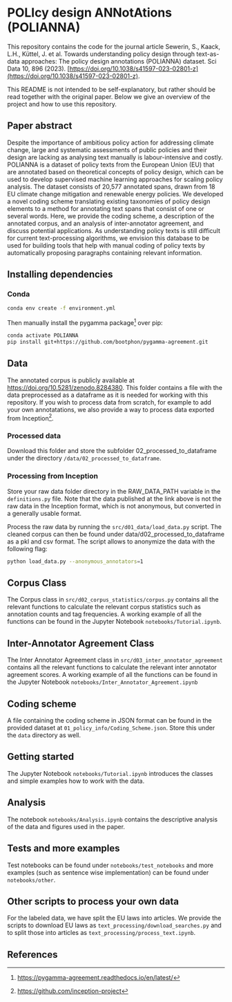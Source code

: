 # POLIcy design ANNotAtions (POLIANNA)

This repository contains the code for the journal article Sewerin, S., Kaack, L.H., Küttel, J. et al. Towards understanding policy design through text-as-data approaches: The policy design annotations (POLIANNA) dataset. Sci Data 10, 896 (2023). [https://doi.org/10.1038/s41597-023-02801-z](https://doi.org/10.1038/s41597-023-02801-z).

This README is not intended to be self-explanatory, but rather should be read together with the original paper. Below we give an overview of the project and how to use this repository. 

## Paper abstract
Despite the importance of ambitious policy action for addressing climate change, large and systematic assessments of public policies and their design are lacking as analysing text manually is labour-intensive and costly. POLIANNA is a dataset of policy texts from the European Union (EU) that are annotated based on theoretical concepts of policy design, which can be used to develop supervised machine learning approaches for scaling policy analysis. The dataset consists of 20,577 annotated spans, drawn from 18 EU climate change mitigation and renewable energy policies. We developed a novel coding scheme translating existing taxonomies of policy design elements to a method for annotating text spans that consist of one or several words. Here, we provide the coding scheme, a description of the annotated corpus, and an analysis of inter-annotator agreement, and discuss potential applications. As understanding policy texts is still difficult for current text-processing algorithms, we envision this database to be used for building tools that help with manual coding of policy texts by automatically proposing paragraphs containing relevant information.

## Installing dependencies

### Conda

```bash
conda env create -f environment.yml
```
Then manually install the pygamma package[^1] over pip:


```bash
conda activate POLIANNA
pip install git+https://github.com/bootphon/pygamma-agreement.git
```

## Data

The annotated corpus is publicly available at https://doi.org/10.5281/zenodo.8284380. This folder contains a file with the data preprocessed as a dataframe as it is needed for working with this repository. If you wish to process data from scratch, for example to add your own annotatations, we also provide a way to process data exported from Inception[^2].

### Processed data
Download this folder and store the subfolder 02_processed_to_dataframe under the directory ``/data/02_processed_to_dataframe``.

### Processing from Inception
Store your raw data folder directory in the RAW_DATA_PATH variable in the ``definitions.py`` file. Note that the data published at the link above is not the raw data in the Inception format, which is not anonymous, but converted in a generally usable format.

Process the raw data by running the ``src/d01_data/load_data.py`` script. The cleaned corpus can then be found under data/d02_processed_to_dataframe as a pkl and csv format. The script allows to anonymize the data with the following flag:

```bash
python load_data.py --anonymous_annotators=1
```

## Corpus Class
The Corpus class in ``src/d02_corpus_statistics/corpus.py`` contains all the relevant functions to calculate the relevant corpus statistics such as annotation counts and tag frequencies. A working example of all the functions can be found in the Jupyter Notebook ``notebooks/Tutorial.ipynb``.

## Inter-Annotator Agreement Class
The Inter Annotator Agreement class in ``src/d03_inter_annotator_agreement`` contains all the relevant functions to calculate the relevant inter annotator agreement scores. A working example of all the functions can be found in the Jupyter Notebook ``notebooks/Inter_Annotator_Agreement.ipynb``

## Coding scheme
A file containing the coding scheme in JSON format can be found in the provided dataset at ``01_policy_info/Coding_Scheme.json``. Store this under the ``data`` directory as well.

## Getting started
The Jupyter Notebook ``notebooks/Tutorial.ipynb`` introduces the classes and simple examples how to work with the data.

## Analysis
The notebook ``notebooks/Analysis.ipynb`` contains the descriptive analysis of the data and figures used in the paper.

## Tests and more examples
Test notebooks can be found under ``notebooks/test_notebooks`` and more examples (such as sentence wise implementation) can be found under ``notebooks/other``.

## Other scripts to process your own data
For the labeled data, we have split the EU laws into articles. We provide the scripts to download EU laws as ``text_processing/download_searches.py`` and to split those into articles as ``text_processing/process_text.ipynb``.

## References
[^1]: https://pygamma-agreement.readthedocs.io/en/latest/
[^2]: https://github.com/inception-project

